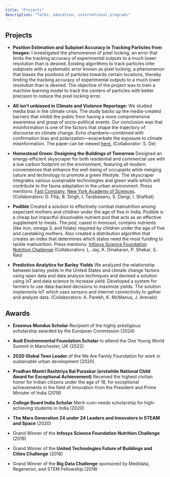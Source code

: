 ```yaml
---
title: "Projects"
description: "Talks, education, international programs"
---
```



## Projects
- **Position Estimation and Subpixel Accuracy in Tracking Particles from Images:** I investigated the phenomenon of pixel locking, an error that limits the tracking accuracy of experimental outputs to a much lower resolution than is desired. Existing algorithms to track particles infer subpixels with a systematic error known as pixel locking, a phenomenon that biases the positions of particles towards certain locations, thereby limiting the tracking accuracy of experimental outputs to a much lower resolution than is desired. The objective of the project was to train a machine learning model to track the centers of particles with better precision to reduce the pixel locking error.

- **All isn’t unbiased in Climate and Violence Reportage:** We studied media bias in the climate crisis. The study backs up the media-created barriers that inhibit the public from having a more comprehensive awareness and grasp of socio-political events. Our conclusion was that misinformation is one of the factors that shape the trajectory of discourse on climate change. Echo chambers—combined with confirmation bias and polarization—exacerbate the exposure to climate misinformation. The paper can be viewed [here.](https://drive.google.com/file/d/1JaUX274uTMVRdjnW7lzekYng651vmIYu/view?usp=sharing) 
(Collaborator: S. De)

- **Homestead Green: Designing the Buildings of Tomorrow** Designed an energy-efficient skyscraper for both residential and commercial use with a low carbon footprint on the environment, featuring all modern conveniences that enhance the well-being of occupants while merging nature and technology to promote a green lifestyle. The skyscraper integrates various sustainable technologies and green walls which will contribute to the fauna adaptation in the urban environment. Press mentions: [Fast Company](https://www.fastcompany.com/90209043/6-teens-designed-this-wacky-green-building-of-the-future), [New York Academy of Sciences](https://www.nyas.org/news-articles/academy-news/challenge-winners-passionate-about-creating-sustainable-solutions/). 
(Collaborators: D. Filip, B. Singh, I. Tarabasanu, S. Dangi, I. Shafkat)


- **Podible** Created a solution to effectively combat malnutrition among expectant mothers and children under the age of five in India. Podible is a cheap but impactful dissolvable nutrient pod that acts as an effective supplement to meals. The pod, cased in monosol, contains nutrients (like iron, omega 3, and folate) required by children under the age of five and caretaking mothers. Also created a distribution algorithm that creates an index that determines which states need the most funding to tackle malnutrition. Press mentions: [​​Infosys Science Foundation Nutrition Challenge](https://www.nyas.org/challenges/infosys-science-foundation-nutrition-challenge/?tab=winners%20and%20finalists#top)
(Collaborators: L. Jay, K. Dinakaran, P. Shekar, S. Rao)


- **Predictive Analytics for Barley Yields** We analyzed the relationship between barley yields in the United States and climate change factors using open data and data analysis techniques and devised a solution using IoT and data science to increase yield. Developed a system for farmers to use data-backed decisions to maximize yields. The solution implements IoT which uses sensors and internet connectivity to gather and analyze data. 
(Collaborators: A. Parekh, K. McManus, J. Arevalo)




## Awards
- **Erasmus Mundus Scholar** Recipient of the highly prestigious scholarship awarded by the European Commission (2024)

- **Audi Environmental Foundation Scholar** to attend the One Young World Summit in Manchester, UK (2022)

- **2020 Global Teen Leader** of the We Are Family Foundation for work in sustainable urban development (2020)

- **Pradhan Mantri Rashtriya Bal Puraskar (erstwhile National Child Award for Exceptional Achievement)** Received the highest civilian honor for Indian citizens under the age of 18, for exceptional achievements in the field of innovation from the President and Prime Minister of India (2019)

- **College Board India Scholar** Merit-cum-needs scholarship for high-achieving students in India (2020)

- **The Mars Generation 24 under 24 Leaders and Innovators in STEAM and Space** (2020)

- Grand Winner of the **Infosys Science Foundation Nutrition Challenge** (2019)

- Grand Winner of the **United Technologies Future of Buildings and Cities Challenge** (2018)

- Grand Winner of the **Big Data Challenge** sponsored by Medidata, Regeneron, and STEM Fellowship (2018)



















